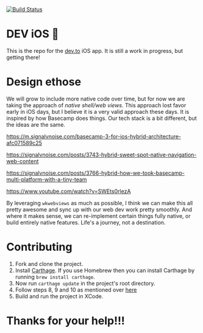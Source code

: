 
[![Build Status](https://travis-ci.org/chickdan/DEV-ios.svg?branch=travis_setup)](https://travis-ci.org/chickdan/DEV-ios)


# DEV iOS 💖

This is the repo for the [dev.to](/) iOS app. It is still a work in progress, but getting there!

# Design ethose

We will grow to include more native code over time, but for now we are taking the approach of _native shell/web views_. This approach lost favor early in iOS days, but I believe it is a very valid approach these days. It is inspired by how Basecamp does things. Our tech stack is a bit different, but the ideas are the same. 

https://m.signalvnoise.com/basecamp-3-for-ios-hybrid-architecture-afc071589c25

https://signalvnoise.com/posts/3743-hybrid-sweet-spot-native-navigation-web-content

https://signalvnoise.com/posts/3766-hybrid-how-we-took-basecamp-multi-platform-with-a-tiny-team

https://www.youtube.com/watch?v=SWEts0rlezA

By leveraging `wkwebviews` as much as possible, I think we can make this all pretty awesome and sync up with our web dev work pretty smoothly. And where it makes sense, we can re-implement certain things fully native, or build entirely native features. Life's a journey, not a destination.

# Contributing
1. Fork and clone the project.
2. Install [Carthage](https://github.com/Carthage/Carthage). If you use Homebrew then you can install Carthage by running `brew install carthage`. 
2. Now run `carthage update` in the project's root directory.
3. Follow steps 8, 9 and 10 as mentioned over [here](https://github.com/Carthage/Carthage#quick-start)
4. Build and run the project in XCode.

# Thanks for your help!!!
